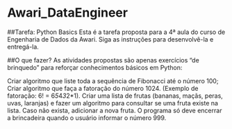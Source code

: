 # Awari_DataEngineer

##Tarefa: Python Basics
Esta é a tarefa proposta para a 4ª aula do curso de Engenharia de Dados da Awari. Siga as instruções para desenvolvê-la e entregá-la.

##O que fazer?
As atividades propostas são apenas exercícios “de brinquedo” para reforçar conhecimentos básicos em Python:

Criar algoritmo que liste toda a sequência de Fibonacci até o número 100;
Criar algoritmo que faça a fatoração do número 1024. (Exemplo de fatoração: 6! = 6*5*4*3*2*1).
Criar uma lista de frutas (bananas, maçãs, peras, uvas, laranjas) e fazer um algoritmo para consultar se uma fruta existe na lista. Caso não exista, adicionar a nova fruta. O programa só deve encerrar a brincadeira quando o usuário informar o número 999.
